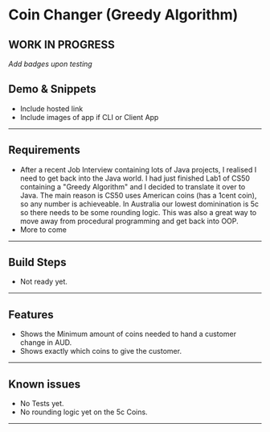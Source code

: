 # Coin Changer (Greedy Algorithm)

## WORK IN PROGRESS

_Add badges upon testing_

## Demo & Snippets

- Include hosted link
- Include images of app if CLI or Client App

---

## Requirements

- After a recent Job Interview containing lots of Java projects, I realised I need to get back into the Java world. I had just finished Lab1 of CS50 containing a "Greedy Algorithm" and I decided to translate it over to Java. The main reason is CS50 uses American coins (has a 1cent coin), so any number is achieveable. In Australia our lowest dominination is 5c so there needs to be some rounding logic. This was also a great way to move away from procedural programming and get back into OOP.
- More to come

---

## Build Steps

- Not ready yet.

---

## Features

- Shows the Minimum amount of coins needed to hand a customer change in AUD.
- Shows exactly which coins to give the customer.

---

## Known issues

- No Tests yet.
- No rounding logic yet on the 5c Coins.

---
